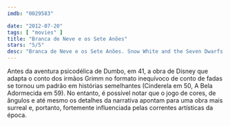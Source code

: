 ```yaml
---
imdb: "0029583"

date: "2012-07-20"
tags: [ "movies" ]
title: "Branca de Neve e os Sete Anões"
stars: "5/5"
desc: "Branca de Neve e os Sete Anões. Snow White and the Seven Dwarfs (USA, 1937). Dirigido por William Cottrell, David Hand, Wilfred Jackson, Larry Morey, Perce Pearce, Ben Sharpsteen. Escrito por Jacob Grimm, Wilhelm Grimm, Ted Sears, Richard Creedon, Otto Englander, Dick Rickard, Earl Hurd, Merrill De Maris, Dorothy Ann Blank. Com Roy Atwell, Stuart Buchanan, Adriana Caselotti, Hall Johnson Choir, Eddie Collins, Pinto Colvig, Marion Darlington, Billy Gilbert, Otis Harlan."
---
```

Antes da aventura psicodélica de Dumbo, em 41, a obra de Disney que adapta o conto dos irmãos Grimm no formato inequívoco de conto de fadas se tornou um padrão em histórias semelhantes (Cinderela em 50, A Bela Adormecida em 59). No entanto, é possível notar que o jogo de cores, de ângulos e até mesmo os detalhes da narrativa apontam para uma obra mais surreal e, portanto, fortemente influenciada pelas correntes artísticas da época.

